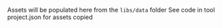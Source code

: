 Assets will be populated here from the `libs/data` folder
See code in tool project.json for assets copied
